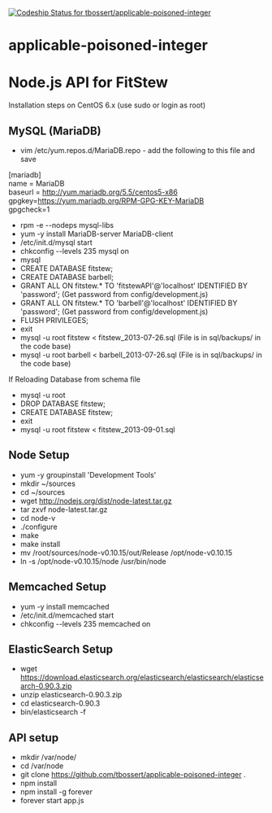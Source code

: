 [ ![Codeship Status for tbossert/applicable-poisoned-integer](https://www.codeship.io/projects/e4d4acd0-e8e0-0130-582e-265f8c3da2d2/status?branch=master)](https://www.codeship.io/projects/5976)

applicable-poisoned-integer
===========================

# Node.js API for FitStew #

Installation steps on CentOS 6.x  (use sudo or login as root)

## MySQL (MariaDB) ##
- vim /etc/yum.repos.d/MariaDB.repo  -  add the following to this file and save

[mariadb]   
name = MariaDB   
baseurl = http://yum.mariadb.org/5.5/centos5-x86   
gpgkey=https://yum.mariadb.org/RPM-GPG-KEY-MariaDB   
gpgcheck=1 

- rpm -e --nodeps mysql-libs
- yum -y install MariaDB-server MariaDB-client
- /etc/init.d/mysql start
- chkconfig --levels 235 mysql on
- mysql 
- CREATE DATABASE fitstew;
- CREATE DATABASE barbell;
- GRANT ALL ON fitstew.* TO 'fitstewAPI'@'localhost' IDENTIFIED BY 'password';       (Get password from config/development.js)
- GRANT ALL ON fitstew.* TO 'barbell'@'localhost' IDENTIFIED BY 'password';          (Get password from config/development.js)
- FLUSH PRIVILEGES;
- exit
- mysql -u root fitstew < fitstew_2013-07-26.sql      (File is in sql/backups/ in the code base)
- mysql -u root barbell < barbell_2013-07-26.sql      (File is in sql/backups/ in the code base)

If Reloading Database from schema file
- mysql -u root
- DROP DATABASE fitstew;
- CREATE DATABASE fitstew;
- exit
- mysql -u root  fitstew < fitstew_2013-09-01.sql

## Node Setup ##
- yum -y groupinstall 'Development Tools'
- mkdir ~/sources
- cd ~/sources
- wget http://nodejs.org/dist/node-latest.tar.gz
- tar zxvf node-latest.tar.gz
- cd node-v<TAB>
- ./configure
- make
- make install
- mv /root/sources/node-v0.10.15/out/Release /opt/node-v0.10.15
- ln -s /opt/node-v0.10.15/node /usr/bin/node

## Memcached Setup ##
- yum -y install memcached
- /etc/init.d/memcached start
- chkconfig --levels 235 memcached on

## ElasticSearch Setup ##
- wget https://download.elasticsearch.org/elasticsearch/elasticsearch/elasticsearch-0.90.3.zip
- unzip elasticsearch-0.90.3.zip
- cd elasticsearch-0.90.3
- bin/elasticsearch -f

## API setup ##
- mkdir /var/node/
- cd /var/node
- git clone https://github.com/tbossert/applicable-poisoned-integer .
- npm install
- npm install -g forever
- forever start app.js
